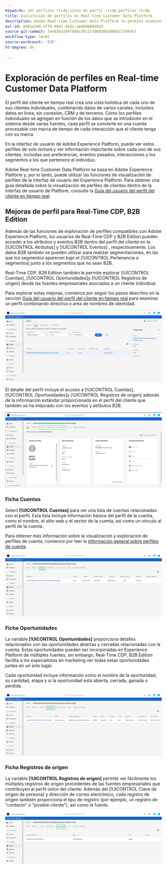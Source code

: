 ```yaml
---
keywords: ver perfiles rtcdp;vista de perfil rtcdp;perfiles rtcdp
title: Exploración de perfiles en Real-time Customer Data Platform
description: Adobe Real-time Customer Data Platform le permite examinar los datos del perfil del cliente en tiempo real mediante la interfaz de usuario de Adobe Experience Platform.
exl-id: 8481e286-2ff0-484f-85d2-a8db9b08d8d3
source-git-commit: 34e0381d40f884cd92157d08385d889b1739845f
workflow-type: tm+mt
source-wordcount: '535'
ht-degree: 0%

---
```



# Exploración de perfiles en Real-time Customer Data Platform

El perfil del cliente en tiempo real crea una vista holística de cada uno de sus clientes individuales, combinando datos de varios canales, incluidos datos en línea, sin conexión, CRM y de terceros. Como los perfiles individuales se agregan en función de los datos que se introducen en el sistema desde varias fuentes, cada perfil se convierte en una cuenta procesable con marca de tiempo de cada interacción que el cliente tenga con su marca.

En la interfaz de usuario de Adobe Experience Platform, puede ver estos perfiles de solo lectura y ver información importante sobre cada uno de sus clientes, incluidas sus preferencias, eventos pasados, interacciones y los segmentos a los que pertenece el individuo.

Adobe Real-time Customer Data Platform se basa en Adobe Experience Platform y, por lo tanto, puede utilizar las funciones de visualización de perfiles de la interfaz de usuario del Experience Platform. Para obtener una guía detallada sobre la visualización de perfiles de clientes dentro de la interfaz de usuario de Platform, consulte la [Guía del usuario del perfil del cliente en tiempo real](../../profile/ui/user-guide.md).

## Mejoras de perfil para Real-Time CDP, B2B Edition

Además de las funciones de exploración de perfiles compatibles con Adobe Experience Platform, los usuarios de Real-Time CDP y B2B Edition pueden acceder a los atributos y eventos B2B dentro del perfil del cliente en la [!UICONTROL Atributos] y [!UICONTROL Eventos] , respectivamente. Los datos B2B también se pueden utilizar para realizar segmentaciones, en las que los segmentos aparecen bajo el [!UICONTROL Pertenencia a segmentos] junto a los segmentos que no sean B2B.

Real-Time CDP, B2B Edition también le permite explorar [!UICONTROL Cuentas], [!UICONTROL Oportunidades]y [!UICONTROL Registros de origen] desde las fuentes empresariales asociadas a un cliente individual.

Para explorar estas mejoras, comience por seguir los pasos descritos en la sección [Guía del usuario del perfil del cliente en tiempo real](../../profile/ui/user-guide.md) para examinar un perfil combinando directiva o área de nombres de identidad.

![](images/b2b-browse-profile.png)

El detalle del perfil incluye el acceso a [!UICONTROL Cuentas], [!UICONTROL Oportunidades]y [!UICONTROL Registros de origen] además de la información estándar proporcionada en el perfil del cliente que también se ha mejorado con los eventos y atributos B2B.

![](images/b2b-profile-detail.png)

### Ficha Cuentas

Select **[!UICONTROL Cuentas]** para ver una lista de cuentas relacionadas con el perfil. Esta lista incluye información básica del perfil de la cuenta, como el nombre, el sitio web y el sector de la cuenta, así como un vínculo al perfil de la cuenta.

Para obtener más información sobre la visualización y exploración de perfiles de cuenta, comience por leer la [información general sobre perfiles de cuenta](../accounts/account-profile-overview.md).

![](images/b2b-profile-accounts.png)

### Ficha Oportunidades

La variable **[!UICONTROL Oportunidades]** proporciona detalles relacionados con las oportunidades abiertas y cerradas relacionadas con la cuenta. Estas oportunidades pueden ser incorporadas en Experience Platform de múltiples fuentes, sin embargo, Real-Time CDP, B2B Edition facilita a los especialistas en marketing ver todas estas oportunidades juntas en un solo lugar.

Cada oportunidad incluye información como el nombre de la oportunidad, su cantidad, etapa y si la oportunidad está abierta, cerrada, ganada o perdida.

![](images/b2b-profile-opportunities.png)

### Ficha Registros de origen

La variable **[!UICONTROL Registros de origen]** permite ver fácilmente los múltiples registros de origen procedentes de las fuentes empresariales que contribuyen al perfil único del cliente. Además del [!UICONTROL Clave de origen de persona] y dirección de correo electrónico, cada registro de origen también proporciona el tipo de registro (por ejemplo, un registro de &quot;contacto&quot; o &quot;posible cliente&quot;), así como la fuente.

![](images/b2b-profile-source-records.png)
